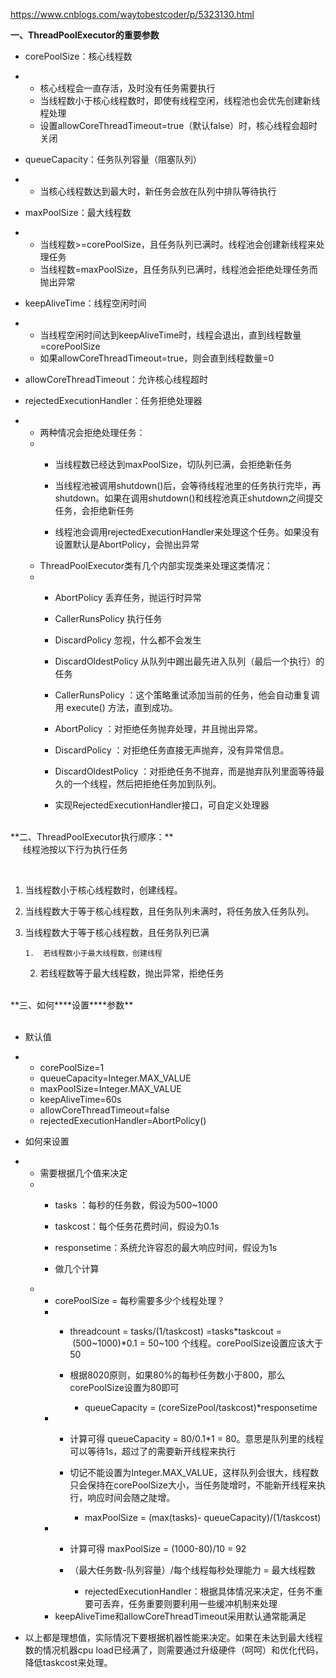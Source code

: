 https://www.cnblogs.com/waytobestcoder/p/5323130.html

**一、ThreadPoolExecutor的重要参数**


*   corePoolSize：核心线程数
*   *   核心线程会一直存活，及时没有任务需要执行
    *   当线程数小于核心线程数时，即使有线程空闲，线程池也会优先创建新线程处理
    *   设置allowCoreThreadTimeout=true（默认false）时，核心线程会超时关闭

*   queueCapacity：任务队列容量（阻塞队列）
*   *   当核心线程数达到最大时，新任务会放在队列中排队等待执行

*   maxPoolSize：最大线程数
*   *   当线程数&gt;=corePoolSize，且任务队列已满时。线程池会创建新线程来处理任务
    *   当线程数=maxPoolSize，且任务队列已满时，线程池会拒绝处理任务而抛出异常

*   keepAliveTime：线程空闲时间
*   *   当线程空闲时间达到keepAliveTime时，线程会退出，直到线程数量=corePoolSize
    *   如果allowCoreThreadTimeout=true，则会直到线程数量=0

*   allowCoreThreadTimeout：允许核心线程超时
*   rejectedExecutionHandler：任务拒绝处理器
*   *   两种情况会拒绝处理任务：
    *   *   当线程数已经达到maxPoolSize，切队列已满，会拒绝新任务
        *   当线程池被调用shutdown()后，会等待线程池里的任务执行完毕，再shutdown。如果在调用shutdown()和线程池真正shutdown之间提交任务，会拒绝新任务

        *   线程池会调用rejectedExecutionHandler来处理这个任务。如果没有设置默认是AbortPolicy，会抛出异常
    *   ThreadPoolExecutor类有几个内部实现类来处理这类情况：
    *   *   AbortPolicy 丢弃任务，抛运行时异常
        *   CallerRunsPolicy 执行任务
        *   DiscardPolicy 忽视，什么都不会发生
        *   DiscardOldestPolicy 从队列中踢出最先进入队列（最后一个执行）的任务
        
        *	CallerRunsPolicy ：这个策略重试添加当前的任务，他会自动重复调用 execute() 方法，直到成功。
		 *	AbortPolicy ：对拒绝任务抛弃处理，并且抛出异常。
		 *	DiscardPolicy ：对拒绝任务直接无声抛弃，没有异常信息。
		 *	DiscardOldestPolicy ：对拒绝任务不抛弃，而是抛弃队列里面等待最久的一个线程，然后把拒绝任务加到队列。

        *   实现RejectedExecutionHandler接口，可自定义处理器
<div>&nbsp;</div>
<div>**二、ThreadPoolExecutor执行顺序：**</div>
<div>
<div>&nbsp; &nbsp; &nbsp;线程池按以下行为执行任务</div>

&nbsp;

1.  当线程数小于核心线程数时，创建线程。
2.  当线程数大于等于核心线程数，且任务队列未满时，将任务放入任务队列。
3.  当线程数大于等于核心线程数，且任务队列已满

        1.  若线程数小于最大线程数，创建线程
    2.  若线程数等于最大线程数，抛出异常，拒绝任务</div>
<div>&nbsp;</div>
<div>**三、如何****设置****参数**</div>
<div>&nbsp;</div>

*   默认值
*   *   corePoolSize=1
    *   queueCapacity=Integer.MAX_VALUE
    *   maxPoolSize=Integer.MAX_VALUE
    *   keepAliveTime=60s
    *   allowCoreThreadTimeout=false
    *   rejectedExecutionHandler=AbortPolicy()

*   如何来设置
*   *   需要根据几个值来决定
    *   *   tasks ：每秒的任务数，假设为500~1000
        *   taskcost：每个任务花费时间，假设为0.1s
        *   responsetime：系统允许容忍的最大响应时间，假设为1s

        *   做几个计算
    *   *   corePoolSize = 每秒需要多少个线程处理？&nbsp;
        *   *   threadcount = tasks/(1/taskcost) =tasks*taskcout = &nbsp;(500~1000)*0.1 = 50~100 个线程。corePoolSize设置应该大于50
            *   根据8020原则，如果80%的每秒任务数小于800，那么corePoolSize设置为80即可

                *   queueCapacity = (coreSizePool/taskcost)*responsetime
        *   *   计算可得&nbsp;queueCapacity = 80/0.1*1 = 80。意思是队列里的线程可以等待1s，超过了的需要新开线程来执行
            *   切记不能设置为Integer.MAX_VALUE，这样队列会很大，线程数只会保持在corePoolSize大小，当任务陡增时，不能新开线程来执行，响应时间会随之陡增。

                *   maxPoolSize = (max(tasks)- queueCapacity)/(1/taskcost)
        *   *   计算可得&nbsp;maxPoolSize = (1000-80)/10 = 92
            *   （最大任务数-队列容量）/每个线程每秒处理能力 = 最大线程数

                *   rejectedExecutionHandler：根据具体情况来决定，任务不重要可丢弃，任务重要则要利用一些缓冲机制来处理
        *   keepAliveTime和allowCoreThreadTimeout采用默认通常能满足

*   以上都是理想值，实际情况下要根据机器性能来决定。如果在未达到最大线程数的情况机器cpu load已经满了，则需要通过升级硬件（呵呵）和优化代码，降低taskcost来处理。